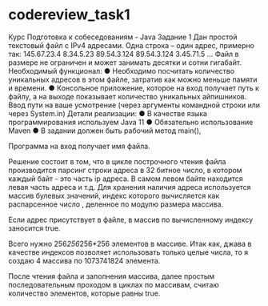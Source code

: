 # codereview_task1
Курс Подготовка к собеседованиям - Java Задание 1 Дан простой текстовый файл с IPv4 адресами. Одна строка – один адрес,
примерно так:
145.67.23.4 8.34.5.23 89.54.3.124 89.54.3.124 3.45.71.5 ... Файл в размере не ограничен и может занимать десятки и сотни
гигабайт. Необходимый функционал:
● Необходимо посчитать количество уникальных адресов в этом файле, затратив как можно меньше памяти и времени. ●
Консольное приложение, которое на вход получает путь к файлу, а на выходе показывает количество уникальных айпишников.
Ввод пути на ваше усмотрение
(через аргументы командной строки или через System.in)
Детали реализации:
● В качестве языка программирования используем Java 11 ● Обязательно использование Maven ● В задании должен быть рабочий
метод main(),

Программа на вход получает имя файла.

Решение состоит в том, что в цикле построчного чтения файла производится парсинг строки адреса в 32 битное число, в
котором каждый байт - это часть ip адреса. В самом левом байте находится левая часть адреса и т.д. Для хранения наличия
адреса используется массив булевых значений, индекс которого вычисляется как распарсенное число , деленное по модулю
размера массива.

Если адрес присутствует в файле, в массив по вычисленному индексу заносится true.

Всего нужно 256*256*256*256 элементов в массиве. Итак как, джава в качестве индексов позволяет использовать только целые
числа, то я создаю 4 массива по 1073741824 элемента.

После чтения файла и заполнения массива, далее простым последовательным проходом в циклах по массивам, считаю количество
элементов, которые равны true.

